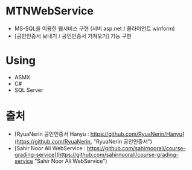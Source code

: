 # MTNWebService
- MS-SQL을 이용한 웹서비스 구현 (서버 asp.net / 클라이언트 winform)
- [공인인증서 보내기 / 공인인증서 가져오기] 기능 구현

# Using
- ASMX
- C#
- SQL Server

# 출처
- [RyuaNerin 공인인증서 Hanyu : https://github.com/RyuaNerin/Hanyu](https://github.com/RyuaNerin, "RyuaNerin 공인인증서")
- [Sahir Noor Ali WebService : https://github.com/sahirnoorali/course-grading-service](https://github.com/sahirnoorali/course-grading-service "Sahir Noor Ali WebService")
